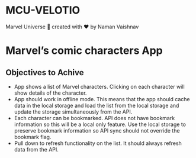 # MCU-VELOTIO
Marvel Universe 🚀 created with ❤️  by Naman Vaishnav 

# Marvel’s comic characters App

Objectives to Achive
---------------------------- 

* App shows a list of Marvel characters. Clicking on each character will show details of the character.
* App should work in offline mode. This means that the app should cache data in the local storage and load the list from the local storage and update the storage simultaneously from the API.
* Each character can be bookmarked. API does not have bookmark information so this will be a local only feature. Use the local storage to preserve bookmark information so API sync should not override the bookmark flag.
* Pull down to refresh functionality on the list. It should always refresh data from the API.
